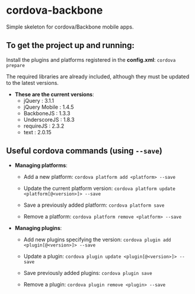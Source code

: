 # cordova-backbone
Simple skeleton for cordova/Backbone mobile apps.

## To get the project up and running:

Install the plugins and platforms registered in the **config.xml**: ```cordova prepare```

The required libraries are already included, although they must be updated to the latest versions.

* **These are the current versions**:
	- jQuery : 3.1.1
	- jQuery Mobile : 1.4.5
	- BackboneJS : 1.3.3
	- UnderscoreJS : 1.8.3
	- requireJS : 2.3.2
	- text : 2.0.15

## Useful cordova commands (using `--save`)

* **Managing platforms**:
	- Add a new platform: `cordova platform add <platform> --save`

	- Update the current platform version: `cordova platform update <platform[@<version>]> --save`

	- Save a previously added platform: `cordova platform save`

	- Remove a platform: `cordova platform remove <platform> --save`

* **Managing plugins**:
	- Add new plugins specifying the version: `cordova plugin add <plugin[@<version>]> --save`

	- Update a plugin: `cordova plugin update <plugin[@<version>]> --save`

	- Save previously added plugins: `cordova plugin save`

	- Remove a plugin: `cordova plugin remove <plugin> --save`

